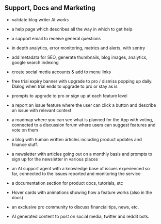 ## Support, Docs and Marketing

- validate blog writer AI works
- a help page which describes all the way in which to get help
- a support email to receive general questions
- in depth analytics, error monitoring, metrics and alerts, with sentry

- add metadata for SEO, generate thumbnails, blog images, analytics, google search indexing
- create social media accounts & add to menu links

- free trial expiry banner with upgrade to pro / dismiss popping up daily. Dialog when trial ends to upgrade to pro or stay as is
- prompts to upgrade to pro or sign up at each feature level

- a report an issue feature where the user can click a button and describe an issue with relevant context

- a roadmap where you can see what is planned for the App with voting, connected to a discussion forum where users can suggest features and vote on them

- a blog with human written articles including product updates and finance stuff.
- a newsletter with articles going out on a monthly basis and prompts to sign up for the newsletter in various places

- an AI support agent with a knowledge base of issues experienced so far, connected to the issues reported and monitoring the service

- a documentation section for product docs, tutorials, etc
- Hover cards with animations showing how a feature works (also in the docs)

- an exclusive pro community to discuss financial tips, news, etc.

- AI generated content to post on social media, twitter and reddit bots.
